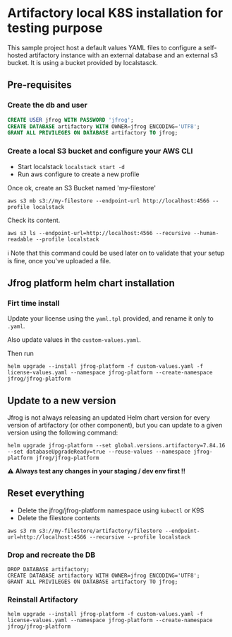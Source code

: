 # Artifactory local K8S installation for testing purpose
This sample project host a default values YAML files to configure a self-hosted artifactory instance with an external database and an external s3 bucket.
It is using a bucket provided by localstasck.

## Pre-requisites

### Create the db and user

```SQL
CREATE USER jfrog WITH PASSWORD 'jfrog';
CREATE DATABASE artifactory WITH OWNER=jfrog ENCODING='UTF8';
GRANT ALL PRIVILEGES ON DATABASE artifactory TO jfrog;
```
### Create a local S3 bucket and configure your AWS CLI 

- Start localstack `localstack start -d`
- Run aws configure to create a new profile

Once ok, create an S3 Bucket named 'my-filestore'

```shell
aws s3 mb s3://my-filestore --endpoint-url http://localhost:4566 --profile localstack
```

Check its content.

```shell
aws s3 ls --endpoint-url=http://localhost:4566 --recursive --human-readable --profile localstack
```

 :information_source: Note that this command could be used later on to validate that your setup is fine, once you've uploaded a file.

## Jfrog platform helm chart installation

### Firt time install
Update your license using the `yaml.tpl` provided, and rename it only to `.yaml`.

Also update values in the `custom-values.yaml`.

Then run
```shell
helm upgrade --install jfrog-platform -f custom-values.yaml -f license-values.yaml --namespace jfrog-platform --create-namespace jfrog/jfrog-platform
```

## Update to a new version 
Jfrog is not always releasing an updated Helm chart version for every version of artifactory (or other component), but you can update to a given version using the following command:

```
helm upgrade jfrog-platform --set global.versions.artifactory=7.84.16 --set databaseUpgradeReady=true --reuse-values --namespace jfrog-platform jfrog/jfrog-platform
```
:warning: **Always test any changes in your staging / dev env first !!**


## Reset everything

- Delete the jfrog/jfrog-platform namespace using `kubectl` or K9S
- Delete the filestore contents
```
aws s3 rm s3://my-filestore/artifactory/filestore --endpoint-url=http://localhost:4566 --recursive --profile localstack
```

### Drop and recreate the DB
```
DROP DATABASE artifactory;
CREATE DATABASE artifactory WITH OWNER=jfrog ENCODING='UTF8';
GRANT ALL PRIVILEGES ON DATABASE artifactory TO jfrog;
```
### Reinstall Artifactory

```shell
helm upgrade --install jfrog-platform -f custom-values.yaml -f license-values.yaml --namespace jfrog-platform --create-namespace jfrog/jfrog-platform
```
